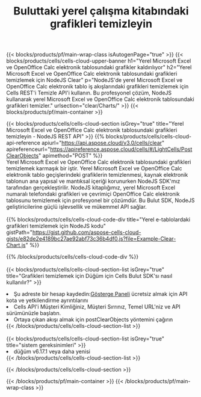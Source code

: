 ﻿---
title:  Buluttaki yerel çalışma kitabındaki grafikleri temizleyin
description: Microsoft Excel ve OpenOffice Calc'deki grafikleri temizlemek için Bulut API'leri ve SDK'lar. Cells Cloud API ile yerel e-tablolardaki grafikleri temizleyin. SDK, çeşitli geliştirme dillerini destekler. Bunlar arasında Android, C#, Go, Java, NodeJS, Perl, PHP, Python, Ruby ve Swift bulunur.
---
{{< blocks/products/pf/main-wrap-class isAutogenPage="true" >}}
{{< blocks/products/cells/cells-cloud-upper-banner h1="Yerel Microsoft Excel ve OpenOffice Calc elektronik tablosundaki grafikler kaldırılıyor" h2="Yerel Microsoft Excel ve OpenOffice Calc elektronik tablosundaki grafikleri temizlemek için NodeJS Clear" p="NodeJS\'de yerel Microsoft Excel ve OpenOffice Calc elektronik tablo iş akışlarındaki grafikleri temizlemek için Cells REST\'i Temizle API\'i kullanın. Bu profesyonel çözüm, NodeJS kullanarak yerel Microsoft Excel ve OpenOffice Calc elektronik tablosundaki grafikleri temizler." urlsection="clear/Charts/" >}}
{{< blocks/products/pf/main-container >}}

{{< blocks/products/cells/cells-cloud-section isGrey="true" title="Yerel Microsoft Excel ve OpenOffice Calc elektronik tablosundaki grafikleri temizleyin - NodeJS REST API" >}}
{{% blocks/products/cells/cells-cloud-api-reference apiurl="https://api.aspose.cloud/v3.0/cells/clear" apireferenceurl="https://apireference.aspose.cloud/cells/#/LightCells/PostClearObjects" apimethod="POST" %}}
<br/>
Yerel Microsoft Excel ve OpenOffice Calc elektronik tablosundaki grafikleri temizlemek karmaşık bir iştir. Yerel Microsoft Excel ve OpenOffice Calc elektronik tablo geçişlerindeki grafiklerin temizlenmesi, kaynak elektronik tablonun ana yapısal ve mantıksal içeriği korunurken NodeJS SDK'mız tarafından gerçekleştirilir. NodeJS kitaplığımız, yerel Microsoft Excel numaralı telefondaki grafikleri ve çevrimiçi OpenOffice Calc elektronik tablosunu temizlemek için profesyonel bir çözümdür. Bu Bulut SDK, NodeJS geliştiricilerine güçlü işlevsellik ve mükemmel API sağlar.
<br/>
<br/>
{{% blocks/products/cells/cells-cloud-code-div title="Yerel e-tablolardaki grafikleri temizlemek için NodeJS kodu" gistPath="https://gist.github.com/aspose-cells-cloud-gists/e82de2e4189bc27ae92abf73c36b4df0.js?file=Example-Clear-Chart.js" %}}
  
{{% /blocks/products/cells/cells-cloud-code-div %}}
<br/>
<br/>
{{< blocks/products/cells/cells-cloud-section-list isGrey="true" title="Grafikleri temizlemek için Düğüm için Cells Bulut SDK\'sı nasıl kullanılır?" >}}
<li> Şu adreste bir hesap kaydedin:<a href="https://dashboard.aspose.cloud/">Gösterge Paneli</a> ücretsiz almak için API kota ve yetkilendirme ayrıntılarını</li>
<li>Cells API'i Müşteri Kimliğiniz, Müşteri Sırrınız, Temel URL'niz ve API sürümünüzle başlatın.</li>
<li>Ortaya çıkan akışı almak için postClearObjects yöntemini çağırın</li>
{{< /blocks/products/cells/cells-cloud-section-list >}}
<br/>
<br/>
{{< blocks/products/cells/cells-cloud-section-list isGrey="true" title="sistem gereksinimleri" >}}
<li>düğüm v6.17.1 veya daha yenisi</li>
{{< /blocks/products/cells/cells-cloud-section-list >}}

{{< /blocks/products/cells/cells-cloud-section >}}

{{< /blocks/products/pf/main-container >}}
{{< /blocks/products/pf/main-wrap-class >}}

